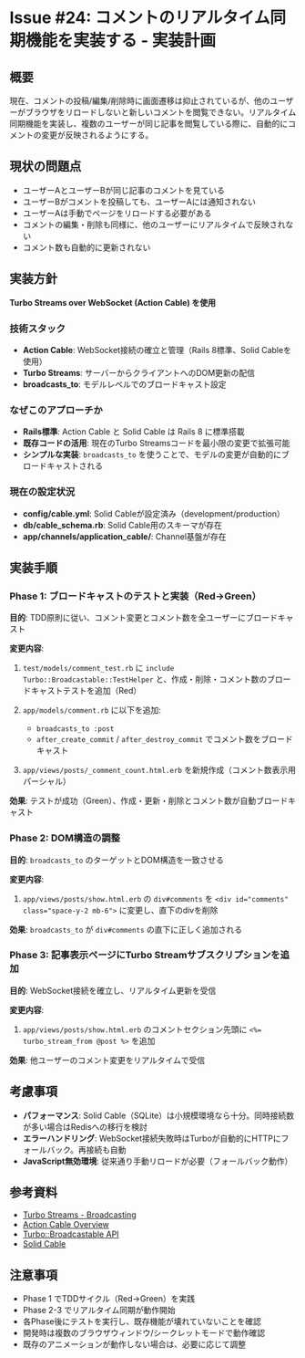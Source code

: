 # Issue #24: コメントのリアルタイム同期機能を実装する - 実装計画

## 概要

現在、コメントの投稿/編集/削除時に画面遷移は抑止されているが、他のユーザーがブラウザをリロードしないと新しいコメントを閲覧できない。リアルタイム同期機能を実装し、複数のユーザーが同じ記事を閲覧している際に、自動的にコメントの変更が反映されるようにする。

## 現状の問題点

- ユーザーAとユーザーBが同じ記事のコメントを見ている
- ユーザーBがコメントを投稿しても、ユーザーAには通知されない
- ユーザーAは手動でページをリロードする必要がある
- コメントの編集・削除も同様に、他のユーザーにリアルタイムで反映されない
- コメント数も自動的に更新されない

## 実装方針

**Turbo Streams over WebSocket (Action Cable) を使用**

### 技術スタック

- **Action Cable**: WebSocket接続の確立と管理（Rails 8標準、Solid Cableを使用）
- **Turbo Streams**: サーバーからクライアントへのDOM更新の配信
- **broadcasts_to**: モデルレベルでのブロードキャスト設定

### なぜこのアプローチか

- **Rails標準**: Action Cable と Solid Cable は Rails 8 に標準搭載
- **既存コードの活用**: 現在のTurbo Streamsコードを最小限の変更で拡張可能
- **シンプルな実装**: `broadcasts_to` を使うことで、モデルの変更が自動的にブロードキャストされる

### 現在の設定状況

- **config/cable.yml**: Solid Cableが設定済み（development/production）
- **db/cable_schema.rb**: Solid Cable用のスキーマが存在
- **app/channels/application_cable/**: Channel基盤が存在

## 実装手順

### Phase 1: ブロードキャストのテストと実装（Red→Green）

**目的**: TDD原則に従い、コメント変更とコメント数を全ユーザーにブロードキャスト

**変更内容**:

1. `test/models/comment_test.rb` に `include Turbo::Broadcastable::TestHelper` と、作成・削除・コメント数のブロードキャストテストを追加（Red）

2. `app/models/comment.rb` に以下を追加:
   - `broadcasts_to :post`
   - `after_create_commit` / `after_destroy_commit` でコメント数をブロードキャスト

3. `app/views/posts/_comment_count.html.erb` を新規作成（コメント数表示用パーシャル）

**効果**: テストが成功（Green）、作成・更新・削除とコメント数が自動ブロードキャスト

### Phase 2: DOM構造の調整

**目的**: `broadcasts_to` のターゲットとDOM構造を一致させる

**変更内容**:

1. `app/views/posts/show.html.erb` の `div#comments` を `<div id="comments" class="space-y-2 mb-6">` に変更し、直下のdivを削除

**効果**: `broadcasts_to` が `div#comments` の直下に正しく追加される

### Phase 3: 記事表示ページにTurbo Streamサブスクリプションを追加

**目的**: WebSocket接続を確立し、リアルタイム更新を受信

**変更内容**:

1. `app/views/posts/show.html.erb` のコメントセクション先頭に `<%= turbo_stream_from @post %>` を追加

**効果**: 他ユーザーのコメント変更をリアルタイムで受信

## 考慮事項

- **パフォーマンス**: Solid Cable（SQLite）は小規模環境なら十分。同時接続数が多い場合はRedisへの移行を検討
- **エラーハンドリング**: WebSocket接続失敗時はTurboが自動的にHTTPにフォールバック。再接続も自動
- **JavaScript無効環境**: 従来通り手動リロードが必要（フォールバック動作）

## 参考資料

- [Turbo Streams - Broadcasting](https://turbo.hotwired.dev/handbook/streams#streaming-from-a-model)
- [Action Cable Overview](https://guides.rubyonrails.org/action_cable_overview.html)
- [Turbo::Broadcastable API](https://github.com/hotwired/turbo-rails/blob/main/app/models/concerns/turbo/broadcastable.rb)
- [Solid Cable](https://github.com/rails/solid_cable)

## 注意事項

- Phase 1 でTDDサイクル（Red→Green）を実践
- Phase 2-3 でリアルタイム同期が動作開始
- 各Phase後にテストを実行し、既存機能が壊れていないことを確認
- 開発時は複数のブラウザウィンドウ/シークレットモードで動作確認
- 既存のアニメーションが動作しない場合は、必要に応じて調整
